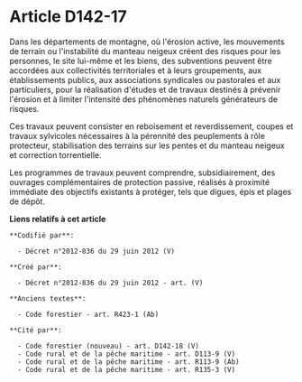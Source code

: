 # Article D142-17

Dans les départements de montagne, où l'érosion active, les mouvements de terrain ou l'instabilité du manteau neigeux créent
des risques pour les personnes, le site lui-même et les biens, des subventions peuvent être accordées aux collectivités
territoriales et à leurs groupements, aux établissements publics, aux associations syndicales ou pastorales et aux
particuliers, pour la réalisation d'études et de travaux destinés à prévenir l'érosion et à limiter l'intensité des
phénomènes naturels générateurs de risques.

Ces travaux peuvent consister en reboisement et reverdissement, coupes et travaux sylvicoles nécessaires à la pérennité des
peuplements à rôle protecteur, stabilisation des terrains sur les pentes et du manteau neigeux et correction torrentielle.

Les programmes de travaux peuvent comprendre, subsidiairement, des ouvrages complémentaires de protection passive, réalisés à
proximité immédiate des objectifs existants à protéger, tels que digues, épis et plages de dépôt.

**Liens relatifs à cet article**

	**Codifié par**:

	  - Décret n°2012-836 du 29 juin 2012 (V)

	**Créé par**:

	  - Décret n°2012-836 du 29 juin 2012 - art. (V)

	**Anciens textes**:

	  - Code forestier - art. R423-1 (Ab)

	**Cité par**:

	  - Code forestier (nouveau) - art. D142-18 (V)
	  - Code rural et de la pêche maritime - art. D113-9 (V)
	  - Code rural et de la pêche maritime - art. R113-9 (Ab)
	  - Code rural et de la pêche maritime - art. R135-3 (V)
